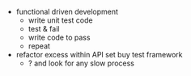 - functional driven development
  - write unit test code
  - test & fail
  - write code to pass
  - repeat
- refactor excess within API set buy test framework
  - ? and look for any slow process
